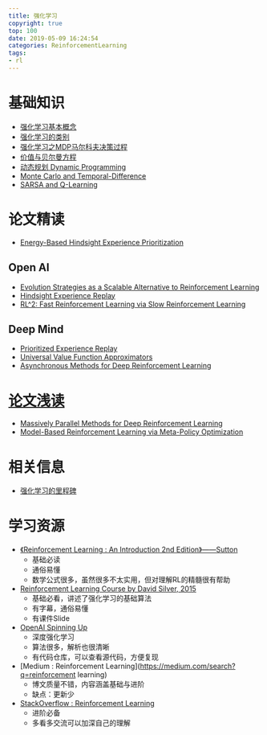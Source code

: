 ```yaml
---
title: 强化学习
copyright: true
top: 100
date: 2019-05-09 16:24:54
categories: ReinforcementLearning
tags:
- rl
---
```


# 基础知识

- [强化学习基本概念](./强化学习基本概念.html)
- [强化学习的类别](./rl-classification.html)
- [强化学习之MDP马尔科夫决策过程](./强化学习之MDP马尔科夫决策过程.html)
- [价值与贝尔曼方程](./价值与贝尔曼方程.html)
- [动态规划 Dynamic Programming](./dynamic-programming.html)
- [Monte Carlo and Temporal-Difference](./mc-td.html)
- [SARSA and Q-Learning](./sarsa-and-q-learning.html)



# 论文精读

- [Energy-Based Hindsight Experience Prioritization](./energy-based-hindsight-experience-prioritization.html)

## Open AI

- [Evolution Strategies as a Scalable Alternative to Reinforcement Learning](./Evolution-Strategies-2017.html)
- [Hindsight Experience Replay](./Hindsight-Experience-Replay.html)
- [RL^2: Fast Reinforcement Learning via Slow Reinforcement Learning](./rl2.html)

## Deep Mind

- [Prioritized Experience Replay](./Prioritized-Experience-Replay.html)
- [Universal Value Function Approximators](./universal-value-function-approximators.html)
- [Asynchronous Methods for Deep Reinforcement Learning](./asynchronous-methods-for-drl.html)

# [论文浅读](./rl-rough-reading.html)

- [Massively Parallel Methods for Deep Reinforcement Learning](./rl-rough-reading.html#Gorila)
- [Model-Based Reinforcement Learning via Meta-Policy Optimization](./rl-rough-reading.html#MB-MPO)

# 相关信息

- [强化学习的里程碑](./强化学习的里程碑.html)

# 学习资源

- [《Reinforcement Learning : An Introduction 2nd Edition》——Sutton](http://incompleteideas.net/book/RLbook2018.pdf)
  - 基础必读
  - 通俗易懂
  - 数学公式很多，虽然很多不太实用，但对理解RL的精髓很有帮助
- [Reinforcement Learning Course by David Silver, 2015](https://www.youtube.com/playlist?list=PLqYmG7hTraZDM-OYHWgPebj2MfCFzFObQ)
  - 基础必看，讲述了强化学习的基础算法
  - 有字幕，通俗易懂
  - 有课件Slide
- [OpenAI Spinning Up](https://spinningup.openai.com/en/latest/)
  - 深度强化学习
  - 算法很多，解析也很清晰
  - 有代码仓库，可以查看源代码，方便复现
- [Medium : Reinforcement Learning](https://medium.com/search?q=reinforcement learning)
  - 博文质量不错，内容涵盖基础与进阶
  - 缺点：更新少
- [StackOverflow : Reinforcement Learning](https://stackoverflow.com/questions/tagged/reinforcement-learning)
  - 进阶必备
  - 多看多交流可以加深自己的理解
